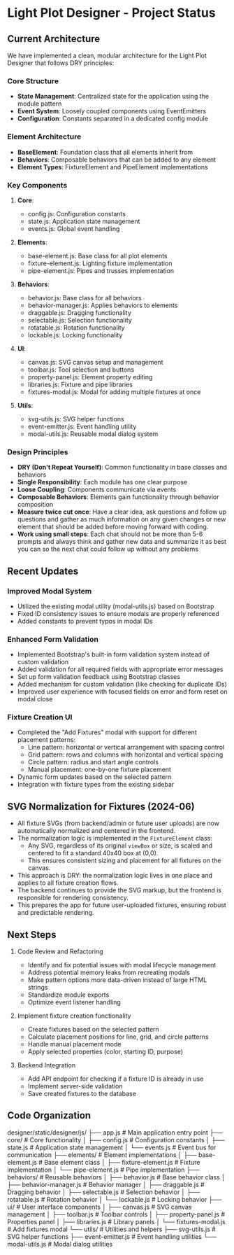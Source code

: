 # Light Plot Designer - Project Status

## Current Architecture

We have implemented a clean, modular architecture for the Light Plot Designer that follows DRY principles:

### Core Structure
- **State Management**: Centralized state for the application using the module pattern
- **Event System**: Loosely coupled components using EventEmitters
- **Configuration**: Constants separated in a dedicated config module

### Element Architecture
- **BaseElement**: Foundation class that all elements inherit from
- **Behaviors**: Composable behaviors that can be added to any element
- **Element Types**: FixtureElement and PipeElement implementations

### Key Components
1. **Core**: 
   - config.js: Configuration constants
   - state.js: Application state management
   - events.js: Global event handling

2. **Elements**:
   - base-element.js: Base class for all plot elements
   - fixture-element.js: Lighting fixture implementation
   - pipe-element.js: Pipes and trusses implementation

3. **Behaviors**:
   - behavior.js: Base class for all behaviors
   - behavior-manager.js: Applies behaviors to elements
   - draggable.js: Dragging functionality
   - selectable.js: Selection functionality
   - rotatable.js: Rotation functionality
   - lockable.js: Locking functionality

4. **UI**:
   - canvas.js: SVG canvas setup and management
   - toolbar.js: Tool selection and buttons
   - property-panel.js: Element property editing
   - libraries.js: Fixture and pipe libraries
   - fixtures-modal.js: Modal for adding multiple fixtures at once

5. **Utils**:
   - svg-utils.js: SVG helper functions
   - event-emitter.js: Event handling utility
   - modal-utils.js: Reusable modal dialog system

### Design Principles
- **DRY (Don't Repeat Yourself)**: Common functionality in base classes and behaviors
- **Single Responsibility**: Each module has one clear purpose
- **Loose Coupling**: Components communicate via events
- **Composable Behaviors**: Elements gain functionality through behavior composition
- **Measure twice cut once**: Have a clear idea, ask questions and follow up questions and gather as much information on any given changes or new element that should be added before moving forward with coding.
- **Work using small steps**: Each chat should not be more than 5-6 prompts and always think and gather new data and summarize it as best you can so the next chat could follow up without any problems

## Recent Updates

### Improved Modal System
- Utilized the existing modal utility (modal-utils.js) based on Bootstrap
- Fixed ID consistency issues to ensure modals are properly referenced
- Added constants to prevent typos in modal IDs

### Enhanced Form Validation
- Implemented Bootstrap's built-in form validation system instead of custom validation
- Added validation for all required fields with appropriate error messages
- Set up form validation feedback using Bootstrap classes
- Added mechanism for custom validation (like checking for duplicate IDs)
- Improved user experience with focused fields on error and form reset on modal close

### Fixture Creation UI
- Completed the "Add Fixtures" modal with support for different placement patterns:
  - Line pattern: horizontal or vertical arrangement with spacing control
  - Grid pattern: rows and columns with horizontal and vertical spacing
  - Circle pattern: radius and start angle controls
  - Manual placement: one-by-one fixture placement
- Dynamic form updates based on the selected pattern
- Integration with fixture types from the existing sidebar

## SVG Normalization for Fixtures (2024-06)

- All fixture SVGs (from backend/admin or future user uploads) are now automatically normalized and centered in the frontend.
- The normalization logic is implemented in the `FixtureElement` class:
  - Any SVG, regardless of its original `viewBox` or size, is scaled and centered to fit a standard 40x40 box at (0,0).
  - This ensures consistent sizing and placement for all fixtures on the canvas.
- This approach is DRY: the normalization logic lives in one place and applies to all fixture creation flows.
- The backend continues to provide the SVG markup, but the frontend is responsible for rendering consistency.
- This prepares the app for future user-uploaded fixtures, ensuring robust and predictable rendering.

## Next Steps

1. Code Review and Refactoring
   - Identify and fix potential issues with modal lifecycle management
   - Address potential memory leaks from recreating modals
   - Make pattern options more data-driven instead of large HTML strings
   - Standardize module exports
   - Optimize event listener handling

2. Implement fixture creation functionality
   - Create fixtures based on the selected pattern
   - Calculate placement positions for line, grid, and circle patterns
   - Handle manual placement mode
   - Apply selected properties (color, starting ID, purpose)

3. Backend Integration
   - Add API endpoint for checking if a fixture ID is already in use
   - Implement server-side validation
   - Save created fixtures to the database

## Code Organization
designer/static/designer/js/
├── app.js                  # Main application entry point
├── core/                   # Core functionality
│   ├── config.js           # Configuration constants
│   ├── state.js            # Application state management
│   └── events.js           # Event bus for communication
├── elements/               # Element implementations
│   ├── base-element.js     # Base element class
│   ├── fixture-element.js  # Fixture implementation
│   └── pipe-element.js     # Pipe implementation
├── behaviors/              # Reusable behaviors
│   ├── behavior.js         # Base behavior class
│   ├── behavior-manager.js # Behavior manager
│   ├── draggable.js        # Dragging behavior
│   ├── selectable.js       # Selection behavior
│   ├── rotatable.js        # Rotation behavior
│   └── lockable.js         # Locking behavior
├── ui/                     # User interface components
│   ├── canvas.js           # SVG canvas management
│   ├── toolbar.js          # Toolbar controls
│   ├── property-panel.js   # Properties panel
│   ├── libraries.js        # Library panels
│   └── fixtures-modal.js   # Add fixtures modal
└── utils/                  # Utilities and helpers
    ├── svg-utils.js        # SVG helper functions
    ├── event-emitter.js    # Event handling utilities
    └── modal-utils.js      # Modal dialog utilities